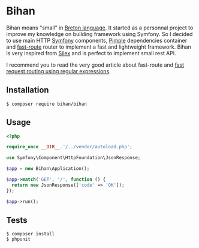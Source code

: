 # Bihan

Bihan means "small" in [Breton language](https://en.wikipedia.org/wiki/Breton_language).
It started as a personnal project to improve my knowledge on building framework using Symfony.
So I decided to use main HTTP [Symfony](https://github.com/symfony) components, [Pimple](https://github.com/silexphp/Pimple) dependencies container and
[fast-route](https://github.com/nikic/FastRoute) router to implement a fast and lightweight framework.
Bihan is very inspired from [Silex](https://github.com/silexphp/Silex) and is perfect to implement small rest API.

I recommend you to read the very good article about fast-route and
[fast request routing using regular expressions](https://www.npopov.com/2014/02/18/Fast-request-routing-using-regular-expressions.html).

## Installation

```
$ composer require bihan/bihan
```

## Usage

```php
<?php

require_once __DIR__.'/../vendor/autoload.php';

use Symfony\Component\HttpFoundation\JsonResponse;

$app = new Bihan\Application();

$app->match('GET', '/', function () {
  return new JsonResponse(['code' => 'OK']);
});

$app->run();
```

## Tests

```
$ composer install
$ phpunit
```
